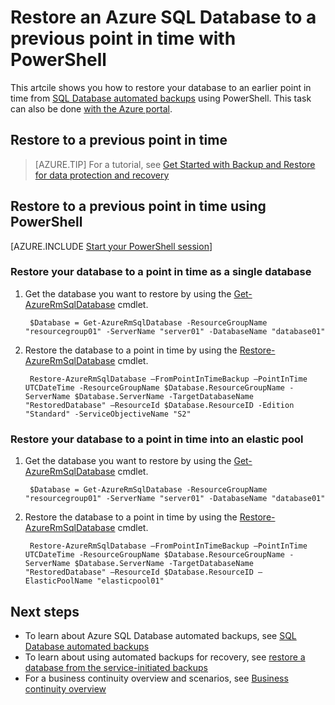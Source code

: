 <properties
    pageTitle="PowerShell:Restore Azure SQL Database to point in time | Azure"
    description="Restore an Azure SQL Database to a previous point in time using PowerShell"
    services="sql-database"
    documentationcenter=""
    author="stevestein"
    manager="jhubbard"
    editor="" />
<tags
    ms.service="sql-database"
    ms.custom="business continuity"
    ms.devlang="NA"
    ms.topic="article"
    ms.tgt_pltfrm="powershell"
    ms.workload="NA"
    ms.date="12/08/2016"
    wacn.date=""
    ms.author="sstein; carlrab" />

# Restore an Azure SQL Database to a previous point in time with PowerShell

This artcile shows you how to restore your database to an earlier point in time from [SQL Database automated backups](/documentation/articles/sql-database-automated-backups/) using PowerShell. This task can also be done [with the Azure portal](/documentation/articles/sql-database-point-in-time-restore-portal/).  

## Restore to a previous point in time 

> [AZURE.TIP]
> For a tutorial, see [Get Started with Backup and Restore for data protection and recovery](/documentation/articles/sql-database-get-started-backup-recovery-powershell/)
>


## Restore to a previous point in time using PowerShell

[AZURE.INCLUDE [Start your PowerShell session](../../includes/sql-database-powershell.md)]

### Restore your database to a point in time as a single database
1. Get the database you want to restore by using the [Get-AzureRmSqlDatabase](https://msdn.microsoft.com/zh-cn/library/azure/mt603648\(v=azure.300\).aspx) cmdlet.
   
        $Database = Get-AzureRmSqlDatabase -ResourceGroupName "resourcegroup01" -ServerName "server01" -DatabaseName "database01"

2. Restore the database to a point in time by using the [Restore-AzureRmSqlDatabase](https://msdn.microsoft.com/zh-cn/library/azure/mt693390\(v=azure.300\).aspx) cmdlet.
    
        Restore-AzureRmSqlDatabase –FromPointInTimeBackup –PointInTime UTCDateTime -ResourceGroupName $Database.ResourceGroupName -ServerName $Database.ServerName -TargetDatabaseName "RestoredDatabase" –ResourceId $Database.ResourceID -Edition "Standard" -ServiceObjectiveName "S2"

### Restore your database to a point in time into an elastic pool
1. Get the database you want to restore by using the [Get-AzureRmSqlDatabase](https://msdn.microsoft.com/zh-cn/library/azure/mt603648\(v=azure.300\).aspx) cmdlet.
   
        $Database = Get-AzureRmSqlDatabase -ResourceGroupName "resourcegroup01" -ServerName "server01" -DatabaseName "database01"

2. Restore the database to a point in time by using the [Restore-AzureRmSqlDatabase](https://msdn.microsoft.com/zh-cn/library/azure/mt693390\(v=azure.300\).aspx) cmdlet.
    
        Restore-AzureRmSqlDatabase –FromPointInTimeBackup –PointInTime UTCDateTime -ResourceGroupName $Database.ResourceGroupName -ServerName $Database.ServerName -TargetDatabaseName "RestoredDatabase" –ResourceId $Database.ResourceID –ElasticPoolName "elasticpool01"

## Next steps
- To learn about Azure SQL Database automated backups, see [SQL Database automated backups](/documentation/articles/sql-database-automated-backups/)
- To learn about using automated backups for recovery, see [restore a database from the service-initiated backups](/documentation/articles/sql-database-recovery-using-backups/)
- For a business continuity overview and scenarios, see [Business continuity overview](/documentation/articles/sql-database-business-continuity/)


